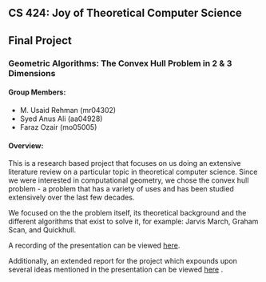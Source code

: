 ## CS 424: Joy of Theoretical Computer Science
## Final Project 
### Geometric Algorithms: The Convex Hull Problem in 2 & 3 Dimensions

#### Group Members:
- M. Usaid Rehman (mr04302)
- Syed Anus Ali (aa04928)
- Faraz Ozair (mo05005) 

#### Overview:
This is a research based project that focuses on us doing an extensive
literature review on a particular topic in theoretical computer science. 
Since we were interested in computational geometry, we chose the convex hull
problem - a problem that has a variety of uses and has been studied extensively 
over the last few decades. 

We focused on the the problem itself, its theoretical background and the 
different algorithms that exist to solve it, for example: Jarvis March, 
Graham Scan, and Quickhull. 

A recording of the presentation can be viewed [here](https://youtu.be/IsJyQCGgPFY).

Additionally, an extended report for the project which expounds upon several ideas
mentioned in the presentation can be viewed 
[here](https://raw.githubusercontent.com/m-usaid/CS424-FinalProject/main/cs424report_geometric_algos.pdf)
.
